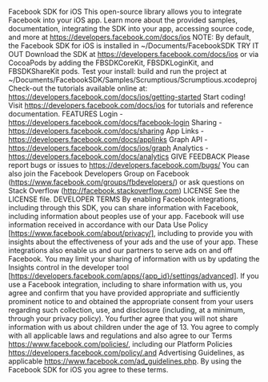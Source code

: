 Facebook SDK for iOS This open-source library allows you to integrate Facebook into your iOS app. Learn more about the provided samples, documentation, integrating the SDK into your app, accessing source code, and more at https://developers.facebook.com/docs/ios NOTE: By default, the Facebook SDK for iOS is installed in ~/Documents/FacebookSDK TRY IT OUT Download the SDK at https://developers.facebook.com/docs/ios or via CocoaPods by adding the FBSDKCoreKit, FBSDKLoginKit, and FBSDKShareKit pods. Test your install: build and run the project at ~/Documents/FacebookSDK/Samples/Scrumptious/Scrumptious.xcodeproj Check-out the tutorials available online at: https://developers.facebook.com/docs/ios/getting-started Start coding! Visit https://developers.facebook.com/docs/ios for tutorials and reference documentation. FEATURES Login - https://developers.facebook.com/docs/facebook-login Sharing - https://developers.facebook.com/docs/sharing App Links - https://developers.facebook.com/docs/applinks Graph API - https://developers.facebook.com/docs/ios/graph Analytics - https://developers.facebook.com/docs/analytics GIVE FEEDBACK Please report bugs or issues to https://developers.facebook.com/bugs/ You can also join the Facebook Developers Group on Facebook (https://www.facebook.com/groups/fbdevelopers/) or ask questions on Stack Overflow (http://facebook.stackoverflow.com) LICENSE See the LICENSE file. DEVELOPER TERMS By enabling Facebook integrations, including through this SDK, you can share information with Facebook, including information about peoples use of your app. Facebook will use information received in accordance with our Data Use Policy [https://www.facebook.com/about/privacy/], including to provide you with insights about the effectiveness of your ads and the use of your app. These integrations also enable us and our partners to serve ads on and off Facebook. You may limit your sharing of information with us by updating the Insights control in the developer tool [https://developers.facebook.com/apps/{app_id}/settings/advanced]. If you use a Facebook integration, including to share information with us, you agree and confirm that you have provided appropriate and sufficiently prominent notice to and obtained the appropriate consent from your users regarding such collection, use, and disclosure (including, at a minimum, through your privacy policy). You further agree that you will not share information with us about children under the age of 13. You agree to comply with all applicable laws and regulations and also agree to our Terms https://www.facebook.com/policies/, including our Platform Policies https://developers.facebook.com/policy/.and Advertising Guidelines, as applicable https://www.facebook.com/ad_guidelines.php. By using the Facebook SDK for iOS you agree to these terms.